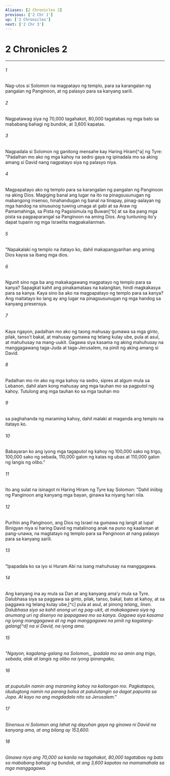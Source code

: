 ```yaml
---
Aliases: [2 Chronicles 2]
previous: ['2 Chr 1']
up: ['2 Chronicles']
next: ['2 Chr 3']
---
```

# 2 Chronicles 2

***






















###### 1 










Nag-utos si Solomon na magpatayo ng templo, para sa karangalan ng pangalan ng Panginoon, at ng palasyo para sa kanyang sarili. 





















###### 2 










Nagpatawag siya ng 70,000 tagahakot, 80,000 tagatabas ng mga bato sa mababang bahagi ng bundok, at 3,600 kapatas. 





















###### 3 










Nagpadala si Solomon ng ganitong mensahe kay Haring Hiram[^a] ng Tyre: "Padalhan mo ako ng mga kahoy na sedro gaya ng ipinadala mo sa aking amang si David nang nagpatayo siya ng palasyo niya. 





















###### 4 










Magpapatayo ako ng templo para sa karangalan ng pangalan ng Panginoon na aking Dios. Magiging banal ang lugar na ito na pinagsusunugan ng mabangong insenso, hinahandugan ng banal na tinapay, pinag-aalayan ng mga handog na sinusunog tuwing umaga at gabi at sa Araw ng Pamamahinga, sa Pista ng Pagsisimula ng Buwan[^b] at sa iba pang mga pista sa pagpaparangal sa Panginoon na aming Dios. Ang tuntuning itoʼy dapat tuparin ng mga Israelita magpakailanman. 





















###### 5 










"Napakalaki ng templo na itatayo ko, dahil makapangyarihan ang aming Dios kaysa sa ibang mga dios. 





















###### 6 










Ngunit sino nga ba ang makakagawang magpatayo ng templo para sa kanya? Sapagkat kahit ang pinakamataas na kalangitan, hindi magkakasya para sa kanya. Kaya sino ba ako na magpapatayo ng templo para sa kanya? Ang maitatayo ko lang ay ang lugar na pinagsusunugan ng mga handog sa kanyang presensya. 





















###### 7 










Kaya ngayon, padalhan mo ako ng taong mahusay gumawa sa mga ginto, pilak, tansoʼt bakal, at mahusay gumawa ng telang kulay ube, pula at asul, at mahuhusay na mang-uukit. Gagawa siya kasama ng aking mahuhusay na manggagawang taga-Juda at taga-Jerusalem, na pinili ng aking amang si David. 





















###### 8 










Padalhan mo rin ako ng mga kahoy na sedro, sipres at algum mula sa Lebanon, dahil alam kong mahusay ang mga tauhan mo sa pagputol ng kahoy. Tutulong ang mga tauhan ko sa mga tauhan mo 





















###### 9 










sa paghahanda ng maraming kahoy, dahil malaki at maganda ang templo na itatayo ko. 





















###### 10 










Babayaran ko ang iyong mga tagaputol ng kahoy ng 100,000 sako ng trigo, 100,000 sako ng sebada, 110,000 galon ng katas ng ubas at 110,000 galon ng langis ng olibo." 





















###### 11 










Ito ang sulat na isinagot ni Haring Hiram ng Tyre kay Solomon: "Dahil iniibig ng Panginoon ang kanyang mga bayan, ginawa ka niyang hari nila. 





















###### 12 










Purihin ang Panginoon, ang Dios ng Israel na gumawa ng langit at lupa! Binigyan niya si haring David ng matalinong anak na puno ng kaalaman at pang-unawa, na magtatayo ng templo para sa Panginoon at nang palasyo para sa kanyang sarili. 





















###### 13 










"Ipapadala ko sa iyo si Huram Abi na isang mahuhusay na manggagawa. 





















###### 14 










Ang kanyang ina ay mula sa Dan at ang kanyang amaʼy mula sa Tyre. Dalubhasa siya sa paggawa sa ginto, pilak, tanso, bakal, bato at kahoy, at sa paggawa ng telang kulay ube,[^c] pula at asul, at pinong <i class="trans-change">telang_ linen. Dalubhasa siya sa kahit anong uri ng pag-ukit, at makakagawa siya ng anumang uri ng disenyo na ipapagawa mo sa kanya. Gagawa siya kasama ng iyong manggagawa at ng mga manggagawa na pinili ng kagalang-galang[^d] na si David, na iyong ama. 





















###### 15 










"Ngayon, kagalang-galang <i class="trans-change">na Solomon_, ipadala mo sa amin ang trigo, sebada, alak at langis ng olibo na iyong ipinangako, 





















###### 16 










at puputulin namin ang maraming kahoy na kailangan mo. Pagkatapos, idudugtong namin na parang balsa at palulutangin sa dagat papunta sa Jopa. At kayo na ang magdadala nito sa Jerusalem." 





















###### 17 










Sinensus ni Solomon ang lahat ng dayuhan gaya ng ginawa ni David na kanyang ama, at ang bilang ay 153,600. 





















###### 18 










Ginawa niya ang 70,000 sa kanila na tagahakot, 80,000 tagatabas ng bato sa mababang bahagi ng bundok, at ang 3,600 kapatas na mamamahala sa mga manggagawa.
